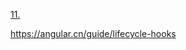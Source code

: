 [11.](https://github.com/sudheerj/angular-interview-questions#what-are-lifecycle-hooks-available)

https://angular.cn/guide/lifecycle-hooks